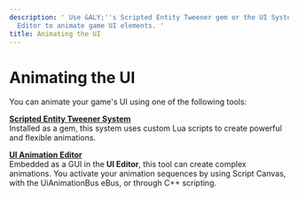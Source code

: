 ```yaml
---
description: ' Use &ALY;''s Scripted Entity Tweener gem or the UI System''s Animation
  Editor to animate game UI elements. '
title: Animating the UI
---
```

# Animating the UI<a name="ui-animating"></a>

You can animate your game's UI using one of the following tools:

[**Scripted Entity Tweener System**](/docs/userguide/ui/animating/tweener.md)  
Installed as a gem, this system uses custom Lua scripts to create powerful and flexible animations\.

[**UI Animation Editor**](/docs/userguide/ui/animation/_index.md)  
Embedded as a GUI in the **UI Editor**, this tool can create complex animations\. You activate your animation sequences by using Script Canvas, with the UiAnimationBus eBus, or through C\+\+ scripting\.